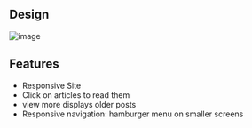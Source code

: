 ## Design
![image](https://github.com/Jonathan-Scruggs/Jonathan-Learning-Journal-/assets/30415863/0aa7ad03-1cb1-4d0c-9ec0-25d28b6f6c47)
## Features
- Responsive Site
- Click on articles to read them
- view more displays older posts
- Responsive navigation: hamburger menu on smaller screens
